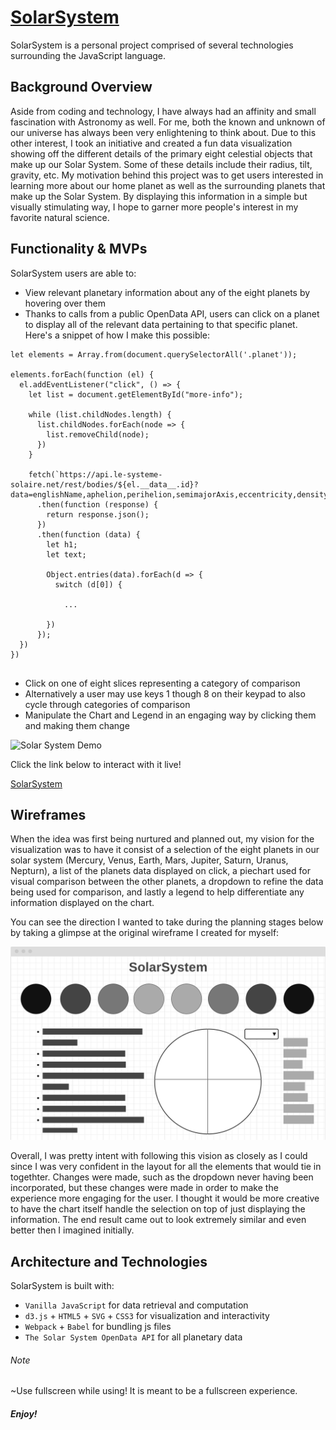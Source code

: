 # [SolarSystem](https://bryandevelops.github.io/SolarSystem/)

SolarSystem is a personal project comprised of several technologies surrounding the JavaScript language.

## Background Overview

Aside from coding and technology, I have always had an affinity and small fascination with Astronomy as well. 
For me, both the known and unknown of our universe has always been very enlightening to think about. 
Due to this other interest, I took an initiative and created a fun data visualization showing off the different
details of the primary eight celestial objects that make up our Solar System. Some of these details include their radius, tilt, gravity, etc.
My motivation behind this project was to get users interested in learning more about our home planet as well as the 
surrounding planets that make up the Solar System. By displaying this information in a simple but visually stimulating way,
I hope to garner more people's interest in my favorite natural science.

## Functionality & MVPs

SolarSystem users are able to:

* View relevant planetary information about any of the eight planets by hovering over them
* Thanks to calls from a public OpenData API, users can click on a planet to display all of the relevant data pertaining to that specific planet. Here's a snippet of how I make this possible:

```
let elements = Array.from(document.querySelectorAll('.planet'));

elements.forEach(function (el) {
  el.addEventListener("click", () => {
    let list = document.getElementById("more-info");

    while (list.childNodes.length) {
      list.childNodes.forEach(node => {
        list.removeChild(node);
      })
    }

    fetch(`https://api.le-systeme-solaire.net/rest/bodies/${el.__data__.id}?data=englishName,aphelion,perihelion,semimajorAxis,eccentricity,density,gravity,inclination,flattening`)
      .then(function (response) {
        return response.json();
      })
      .then(function (data) {
        let h1;
        let text;

        Object.entries(data).forEach(d => {
          switch (d[0]) {
          
            ...
          
        })
      });
  })
})          
        
```

* Click on one of eight slices representing a category of comparison
* Alternatively a user may use keys 1 though 8 on their keypad to also cycle through categories of comparison
* Manipulate the Chart and Legend in an engaging way by clicking them and making them change 

![Solar System Demo](https://github.com/bryandevelops/SolarSystem/blob/master/src/assets/demo.gif)

Click the link below to interact with it live!

[SolarSystem](https://bryandevelops.github.io/SolarSystem/)

## Wireframes

When the idea was first being nurtured and planned out, my vision for the visualization was to have it consist of a selection of the eight planets in our solar system (Mercury, Venus, Earth, Mars, Jupiter, Saturn, Uranus, Nepturn),
a list of the planets data displayed on click, a piechart used for visual comparison between the other planets, 
a dropdown to refine the data being used for comparison, and lastly a legend to help differentiate any information displayed on the chart.

You can see the direction I wanted to take during the planning stages below by taking a glimpse at the original wireframe I created for myself:

![Wireframe](https://github.com/bryandevelops/SolarSystem/blob/master/src/assets/wireframe.png)

Overall, I was pretty intent with following this vision as closely as I could since I was very confident in the layout for all the elements that would tie in togethter. Changes were made, such as the dropdown never having been incorporated, but these changes were made in order to make the experience more engaging for the user. I thought it would be more creative to have the chart itself handle the selection on top of just displaying the information. The end result came out to look extremely similar and even better then I imagined initially.







## Architecture and Technologies

SolarSystem is built with:

* `Vanilla JavaScript` for data retrieval and computation
* `d3.js` + `HTML5` + `SVG` + `CSS3` for visualization and interactivity
* `Webpack` + `Babel` for bundling js files
* `The Solar System OpenData API` for all planetary data



###### Note 

~Use fullscreen while using! It is meant to be a fullscreen experience.

##### Enjoy!

